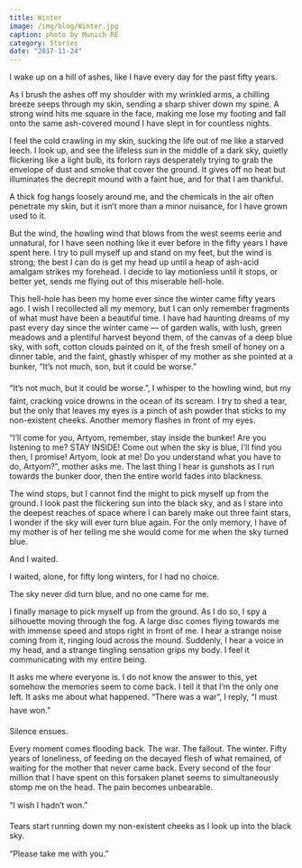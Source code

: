 ```yaml
---
title: Winter
image: /img/blog/Winter.jpg
caption: photo by Munich RE
category: Stories
date: "2017-11-24"
---
```

I wake up on a hill of ashes, like I have every day for the past fifty years.

As I brush the ashes off my shoulder with my wrinkled arms, a chilling breeze seeps through my skin, sending a sharp shiver down my spine. A strong wind hits me square in the face, making me lose my footing and fall onto the same ash-covered mound I have slept in for countless nights.

I feel the cold crawling in my skin, sucking the life out of me like a starved leech. I look up, and see the lifeless sun in the middle of a dark sky, quietly flickering like a light bulb, its forlorn rays desperately trying to grab the envelope of dust and smoke that cover the ground. It gives off no heat but illuminates the decrepit mound with a faint hue, and for that I am thankful.

A thick fog hangs loosely around me, and the chemicals in the air often penetrate my skin, but it isn’t more than a minor nuisance, for I have grown used to it.

But the wind, the howling wind that blows from the west seems eerie and unnatural, for I have seen nothing like it ever before in the fifty years I have spent here. I try to pull myself up and stand on my feet, but the wind is strong; the best I can do is get my head up until a heap of ash-acid amalgam strikes my forehead. I decide to lay motionless until it stops, or better yet, sends me flying out of this miserable hell-hole.

This hell-hole has been my home ever since the winter came fifty years ago. I wish I recollected all my memory, but I can only remember fragments of what must have been a beautiful time. I have had haunting dreams of my past every day since the winter came — of garden walls, with lush, green meadows and a plentiful harvest beyond them, of the canvas of a deep blue sky, with soft, cotton clouds painted on it, of the fresh smell of honey on a dinner table, and the faint, ghastly whisper of my mother as she pointed at a bunker, “It’s not much, son, but it could be worse.”

“It’s not much, but it could be worse.”, I whisper to the howling wind, but my faint, cracking voice drowns in the ocean of its scream. I try to shed a tear, but the only that leaves my eyes is a pinch of ash powder that sticks to my non-existent cheeks. Another memory flashes in front of my eyes.

“I’ll come for you, Artyom, remember, stay inside the bunker! Are you listening to me? STAY INSIDE! Come out when the sky is blue, I’ll find you then, I promise! Artyom, look at me! Do you understand what you have to do, Artyom?”, mother asks me.
The last thing I hear is gunshots as I run towards the bunker door, then the entire world fades into blackness.

The wind stops, but I cannot find the might to pick myself up from the ground. I look past the flickering sun into the black sky, and as I stare into the deepest reaches of space where I can barely make out three faint stars, I wonder if the sky will ever turn blue again. For the only memory, I have of my mother is of her telling me she would come for me when the sky turned blue.

And I waited.

I waited, alone, for fifty long winters, for I had no choice.

The sky never did turn blue, and no one came for me.

I finally manage to pick myself up from the ground. As I do so, I spy a silhouette moving through the fog. A large disc comes flying towards me with immense speed and stops right in front of me. I hear a strange noise coming from it, ringing loud across the mound. Suddenly, I hear a voice in my head, and a strange tingling sensation grips my body. I feel it communicating with my entire being.

It asks me where everyone is. I do not know the answer to this, yet somehow the memories seem to come back. I tell it that I’m the only one left.
It asks me about what happened.
“There was a war”, I reply, “I must have won.”

Silence ensues.

Every moment comes flooding back. The war. The fallout. The winter. Fifty years of loneliness, of feeding on the decayed flesh of what remained, of waiting for the mother that never came back. Every second of the four million that I have spent on this forsaken planet seems to simultaneously stomp me on the head. The pain becomes unbearable.

“I wish I hadn’t won.”

Tears start running down my non-existent cheeks as I look up into the black sky.

“Please take me with you.”
